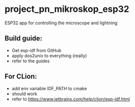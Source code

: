# project_pn_mikroskop_esp32
ESP32 app for controlling the microscope and lightning

## Build guide:
 * Get esp-idf from GitHub
 * apply dos2unix to everything (really)
 * refer to the guides

## For CLion:
 * add env variable IDF_PATH to cmake
 * should work
 * refer to https://www.jetbrains.com/help/clion/esp-idf.html